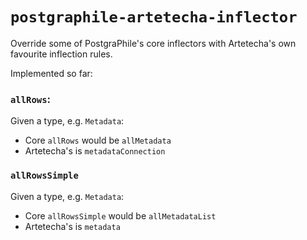 # `postgraphile-artetecha-inflector`

Override some of PostgraPhile's core inflectors with Artetecha's own favourite inflection rules.

Implemented so far:

### `allRows`:

Given a type, e.g. `Metadata`:

- Core `allRows` would be `allMetadata`
- Artetecha's is `metadataConnection`

### `allRowsSimple`

Given a type, e.g. `Metadata`:

- Core `allRowsSimple` would be `allMetadataList`
- Artetecha's is `metadata`
